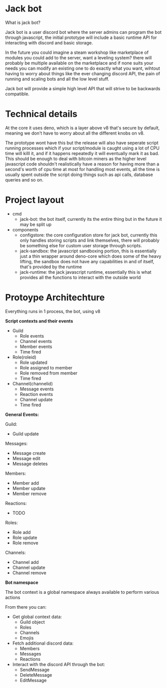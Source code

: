 # Jack bot

What is jack bot? 

Jack bot is a user discord bot where the server admins can program the bot through javascript, the initial prototype will include a basic runtime API for interacting with discord and basic storage.

In the future you could imagine a steam workshop like marketplace of modules you could add to the server, want a leveling system? there will probably be multiple available on the marketplace and if none suits your needs you can modify an existing one to do exactly what you want, wihtout having to worry about things like the ever changing discord API, the pain of running and scaling bots and all the low level stuff.

Jack bot will provide a simple high level API that will strive to be backwards compatible.

# Technical details

At the core it uses deno, which is a layer above v8 that's secure by default, meaning we don't have to worry about all the different knobs on v8.

The prototype wont have this but the release will also have seperate script running processes which if your script/module is caught using a lot of CPU time will killl it, and if it happens repeatedly it will eventually mark it as bad. This should be enough to deal with bitcoin miners as the higher level javascript code shouldn't realistically have a reason for having more than a second's worth of cpu time at most for handling most events, all the time is usually spent outside the script doing things such as api calls, database queries and so on.

# Project layout

 - cmd
   - jack-bot: the bot itself, currently its the entire thing but in the future it may be split up
 - components
   - configstore: the core configuration store for jack bot, currently this only handles storing scripts and link themselves, there will probably be something else for custom user storage through scripts.
   - jack-sandbox: the javascript sandboxing portion, this is essentially just a thin wrapper around deno-core which does some of the heavy lifting, the sandbox does not have any capabilities in and of itself, that's provided by the runtime
   - jack-runtime: the jack javascript runtime, essentially this is what provides all the functions to interact with the outside world

# Protoype Architechture

Everything runs in 1 process, the bot, using v8

**Script contexts and their events**

 - Guild
    - Role events
    - Channel events
    - Member events
    - Time fired
 - Role(roleid)
    - Role updated
    - Role assigned to member
    - Role removed from member
    - Time fired
 - Channel(channelid)
    - Message events
    - Reaction events
    - Channel update
    - Time fired



**General Events:**

Guild:

 - Guild update

Messages:

 - Message create
 - Message edit
 - Message deletes

Members:

 - Member add
 - Member update
 - Member remove

Reactions:

 - TODO

Roles:

 - Role add
 - Role update
 - Role remove
 
Channels:

 - Channel add
 - Channel update
 - Channel remove

**Bot namespace**

The bot context is a global namespace always available to perform various actions

From there you can:

 - Get global context data:
    - Guild object
    - Roles
    - Channels
    - Emojis
 - Fetch additional discord data:
    - Members
    - Messages
    - Reactions
 - Interact with the discord API through the bot:
    - SendMessage
    - DeleteMessage
    - EditMessage
